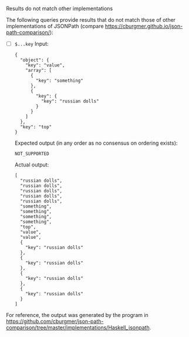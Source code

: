 Results do not match other implementations

The following queries provide results that do not match those of other implementations of JSONPath
(compare https://cburgmer.github.io/json-path-comparison/):

- [ ] `$...key`
  Input:
  ```
  {
    "object": {
      "key": "value",
      "array": [
        {
          "key": "something"
        },
        {
          "key": {
            "key": "russian dolls"
          }
        }
      ]
    },
    "key": "top"
  }
  ```
  Expected output (in any order as no consensus on ordering exists):
  ```
  NOT_SUPPORTED
  ```
  Actual output:
  ```
  [
    "russian dolls",
    "russian dolls",
    "russian dolls",
    "russian dolls",
    "russian dolls",
    "something",
    "something",
    "something",
    "something",
    "top",
    "value",
    "value",
    {
      "key": "russian dolls"
    },
    {
      "key": "russian dolls"
    },
    {
      "key": "russian dolls"
    },
    {
      "key": "russian dolls"
    }
  ]
  ```


For reference, the output was generated by the program in https://github.com/cburgmer/json-path-comparison/tree/master/implementations/Haskell_jsonpath.
